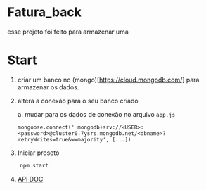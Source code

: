 # Fatura_back

esse projeto foi feito para armazenar uma 

# Start

1. criar um banco no (mongo)[https://cloud.mongodb.com/] para armazenar os dados.

2. altera a conexão para o seu banco criado
	
	a. mudar para os dados de conexão no arquivo ``` app.js ```

	```JS
	mongoose.connect(' mongodb+srv://<USER>:<password>@cluster0.7ysrs.mongodb.net/<dbname>?retryWrites=true&w=majority', [...])
	```
3. Iniciar proseto

```sh
    npm start
```

4. [API DOC](http://localhost:3000/api-docs)


